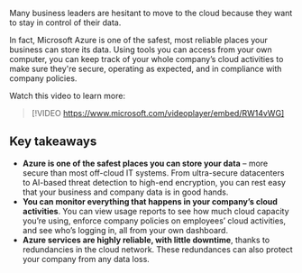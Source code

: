 Many business leaders are hesitant to move to the cloud because they want to stay in control of their data.

In fact, Microsoft Azure is one of the safest, most reliable places your business can store its data. Using tools you can access from your own computer, you can keep track of your whole company’s cloud activities to make sure they're secure, operating as expected, and in compliance with company policies.

Watch this video to learn more:

> [!VIDEO https://www.microsoft.com/videoplayer/embed/RW14vWG]

## Key takeaways

 -  **Azure is one of the safest places you can store your data** – more secure than most off-cloud IT systems. From ultra-secure datacenters to AI-based threat detection to high-end encryption, you can rest easy that your business and company data is in good hands.
 -  **You can monitor everything that happens in your company’s cloud activities**. You can view usage reports to see how much cloud capacity you’re using, enforce company policies on employees’ cloud activities, and see who’s logging in, all from your own dashboard.
 -  **Azure services are highly reliable, with little downtime**, thanks to redundancies in the cloud network. These redundances can also protect your company from any data loss.

